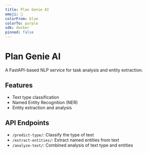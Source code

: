 ```yaml
---
title: Plan Genie AI
emoji: 🚀
colorFrom: blue
colorTo: purple
sdk: docker
pinned: false
---
```


# Plan Genie AI

A FastAPI-based NLP service for task analysis and entity extraction.

## Features

- Text type classification
- Named Entity Recognition (NER)
- Entity extraction and analysis

## API Endpoints

- `/predict-type/`: Classify the type of text
- `/extract-entities/`: Extract named entities from text
- `/analyze-text/`: Combined analysis of text type and entities
